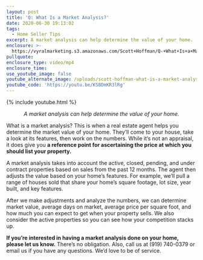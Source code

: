 ```yaml
---
layout: post
title: 'Q: What Is a Market Analysis?'
date: 2020-06-30 19:13:02
tags:
  - Home Seller Tips
excerpt: A market analysis can help determine the value of your home.
enclosure: >-
  https://vyralmarketing.s3.amazonaws.com/Scott+Hoffman/Q-+What+Is+a+Market+Analysis_.mp4
pullquote:
enclosure_type: video/mp4
enclosure_time:
use_youtube_image: false
youtube_alternate_image: /uploads/scott-hoffman-what-is-a-market-analysis-yt.jpg
youtube_code: 'https://youtu.be/KSBDmKR3lRg'
---
```


{% include youtube.html %}

<p style="text-align: center;"><em>A market analysis can help determine the value of your home.</em></p>

What is a market analysis? This is when a real estate agent helps you determine the market value of your home. They’ll come to your house, take a look at its features, then work on the numbers. While it’s not an appraisal, it does give you **a reference point for ascertaining the price at which you should list your property.&nbsp;**

A market analysis takes into account the active, closed, pending, and under contract properties based on sales from the past 12 months. The agent then adjusts the value based on your home’s features. For example, we’ll pull a range of houses sold that share your home’s square footage, lot size, year built, and key features.&nbsp;

After we make adjustments and analyze the numbers, we can determine market value, average days on market, average price per square foot, and how much you can expect to get when your property sells. We also consider the active properties so you can see how your competition stacks up.

**If you’re interested in having a market analysis done on your home, please let us know.** There’s no obligation. Also, call us at (919) 740-0379 or email us if you have any questions. We’d love to be of service.